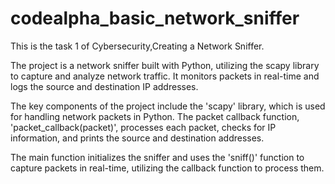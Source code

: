 # codealpha_basic_network_sniffer
This is the task 1  of  Cybersecurity,Creating a Network Sniffer.

The project is a network sniffer built with Python, utilizing the scapy library to capture and analyze network traffic. It monitors packets in real-time and logs the source and destination IP addresses.

The key components of the project include the 'scapy' library, which is used for handling network packets in Python. The packet callback function, 'packet_callback(packet)', processes each packet, checks for IP information, and prints the source and destination addresses.

 The main function initializes the sniffer and uses the 'sniff()' function to capture packets in real-time, utilizing the callback function to process them.

